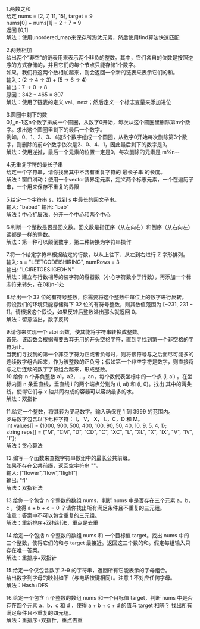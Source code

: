 1.两数之和  
  给定 nums = [2, 7, 11, 15], target = 9  
  nums[0] + nums[1] = 2 + 7 = 9  
  返回 [0,1]  
  解法：使用unordered_map来保存所淘汰元素，然后使用find算法快速匹配  

2.两数相加  
  给出两个“非空”的链表用来表示两个非负的整数。其中，它们各自的位数是按照逆序的方式存储的，并且它们的每个节点只能存储1个数字。  
  如果，我们将这两个数相加起来，则会返回一个新的链表来表示它们的和。  
  输入：(2 -> 4 -> 3) + (5 -> 6 -> 4)  
  输出：7 -> 0 -> 8  
  原因：342 + 465 = 807  
  解法：使用了链表的定义 val、next；然后定义一个标志变量来添加进位  
  
3.圆圈中剩下的数  
  0,1,,n-1这n个数字排成一个圆圈，从数字0开始，每次从这个圆圈里删除第m个数字。求出这个圆圈里剩下的最后一个数字。  
  例如，0、1、2、3、4这5个数字组成一个圆圈，从数字0开始每次删除第3个数字，则删除的前4个数字依次是2、0、4、1，因此最后剩下的数字是3。  
  解法：使用逆推，最后一个元素的位置一定是0，每次删除的元素是 m%n--  
  
4.无重复字符的最长子串  
  给定一个字符串，请你找出其中不含有重复字符的 最长子串 的长度。  
  解法：窗口滑动；使用一个vector装界定元素，定义两个标志元素，一个在遍历子串，一个用来保存不重复的界限  
  
5.给定一个字符串 s，找到 s 中最长的回文子串。  
  输入: "babad"   输出: "bab"  
  解法：中心扩展法，分开一个中心和两个中心  
  
6.判断一个整数是否是回文数。回文数是指正序（从左向右）和倒序（从右向左）读都是一样的整数。  
  解法：第一种可以颠倒数字，第二种转换为字符串操作  

7.将一个给定字符串根据给定的行数，以从上往下、从左到右进行 Z 字形排列。  
  输入: s = "LEETCODEISHIRING", numRows = 3  
  输出: "LCIRETOESIIGEDHN"  
  解法：建立与行数相等的装字符的容器数（小心字符数小于行数），再添加一个标志符来转头，在0和n-1处  
  
8.给出一个 32 位的有符号整数，你需要将这个整数中每位上的数字进行反转。  
  假设我们的环境只能存储得下 32 位的有符号整数，则其数值范围为 [−231,  231 − 1]。请根据这个假设，如果反转后整数溢出那么就返回 0。  
  解法：留意溢出，数字反转

9.请你来实现一个 atoi 函数，使其能将字符串转换成整数。  
  首先，该函数会根据需要丢弃无用的开头空格字符，直到寻找到第一个非空格的字符为止。  
  当我们寻找到的第一个非空字符为正或者负号时，则将该符号与之后面尽可能多的连续数字组合起来，作为该整数的正负号；假如第一个非空字符是数字，则直接将     与之后连续的数字字符组合起来，形成整数。  
10.给你 n 个非负整数 a1，a2，...，an，每个数代表坐标中的一个点 (i, ai) 。在坐标内画 n 条垂直线，垂直线 i 的两个端点分别为 (i, ai) 和 (i, 0)。找出   其中的两条线，使得它们与 x 轴共同构成的容器可以容纳最多的水。  
  解法：双指针
  
11.给定一个整数，将其转为罗马数字。输入确保在 1 到 3999 的范围内。  
  罗马数字包含以下七种字符： I， V， X， L，C，D 和 M。  
  int values[] = {1000, 900, 500, 400, 100, 90, 50, 40, 10, 9, 5, 4, 1};  
  string reps[] = {"M", "CM", "D", "CD", "C", "XC", "L", "XL", "X", "IX", "V", "IV", "I"};  
  解法：贪心算法   
  
12.编写一个函数来查找字符串数组中的最长公共前缀。  
  如果不存在公共前缀，返回空字符串 ""。  
  输入: ["flower","flow","flight"]  
  输出: "fl"  
  解法：双指针法  
  
13.给你一个包含 n 个整数的数组 nums，判断 nums 中是否存在三个元素 a，b，c ，使得 a + b + c = 0 ？请你找出所有满足条件且不重复的三元组。   
  注意：答案中不可以包含重复的三元组。  
  解法：重新排序+双指针法，重点是去重  
  
14.给定一个包括 n 个整数的数组 nums 和 一个目标值 target。找出 nums 中的三个整数，使得它们的和与 target 最接近。返回这三个数的和。假定每组输入只     存在唯一答案。  
  解法：重排序+双指针  

15.给定一个仅包含数字 2-9 的字符串，返回所有它能表示的字母组合。  
   给出数字到字母的映射如下（与电话按键相同）。注意 1 不对应任何字母。  
   解法：Hash+DFS
   
16.给定一个包含 n 个整数的数组 nums 和一个目标值 target，判断 nums 中是否存在四个元素 a，b，c 和 d ，使得 a + b + c + d 的值与 target 相等？        找出所有满足条件且不重复的四元组。  
   解法：重排序+双指针，重点去重
